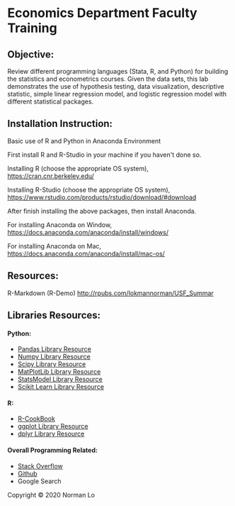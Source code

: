 # Economics Department Faculty Training

## Objective:
Review different programming languages (Stata, R, and Python) for building the statistics and econometrics courses. Given the data sets, this lab demonstrates the use of hypothesis testing, data visualization, descriptive statistic, simple linear regression model, and logistic regression model with different statistical packages.

## Installation Instruction:
Basic use of R and Python in Anaconda Environment

First install R and R-Studio in your machine if you haven't done so.

Installing R (choose the appropriate OS system),
<https://cran.cnr.berkeley.edu/>

Installing R-Studio (choose the appropriate OS system),
<https://www.rstudio.com/products/rstudio/download/#download>

After finish installing the above packages, then install Anaconda.

For installing Anaconda on Window,
<https://docs.anaconda.com/anaconda/install/windows/>

For installing Anaconda on Mac,
<https://docs.anaconda.com/anaconda/install/mac-os/>

## Resources:
R-Markdown (R-Demo) <http://rpubs.com/lokmannorman/USF_Summar>

## Libraries Resources:
#### Python:
* [Pandas Library Resource](https://pandas.pydata.org/pandas-docs/stable)
* [Numpy Library Resource](https://www.numpy.org/devdocs/user/quickstart.html)
* [Scipy Library Resource](https://scipy-lectures.org)
* [MatPlotLib Library Resource](https://matplotlib.org/users/pyplot_tutorial.html)
* [StatsModel Library Resource](https://www.statsmodels.org/stable/index.html)
* [Scikit Learn Library Resource](https://scikit-learn.org/stable/)

#### R:
* [R-CookBook](http://www.cookbook-r.com)
* [ggplot Library Resource](http://r-statistics.co/Complete-Ggplot2-Tutorial-Part1-With-R-Code.html)
* [dplyr Library Resource](https://www.rdocumentation.org/packages/dplyr/versions/0.7.8)

#### Overall Programming Related:
* [Stack Overflow](https://stackoverflow.com)
* [Github](https://github.com)
* Google Search

Copyright © 2020 Norman Lo
